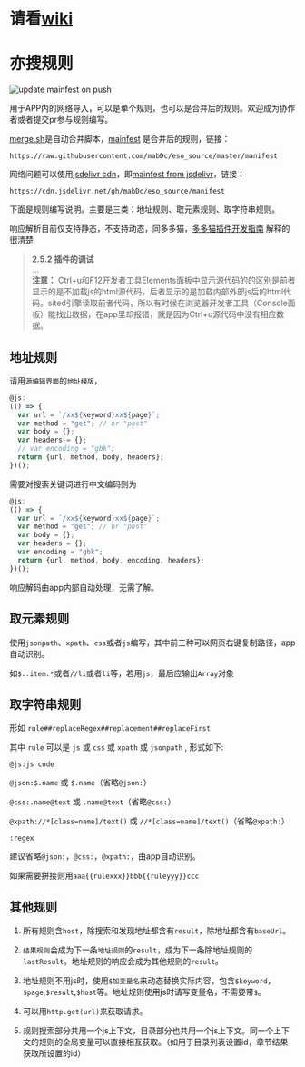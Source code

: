# 请看[wiki](https://github.com/mabDc/eso_source/wiki/)

# 亦搜规则  

![update mainfest on push](https://github.com/mabDc/eso_source/workflows/update%20mainfest%20on%20push/badge.svg?branch=master)

用于APP内的网络导入，可以是单个规则，也可以是合并后的规则。欢迎成为协作者或者提交pr参与规则编写。

[merge.sh](https://github.com/mabDc/eso_source/blob/master/merge.sh)是自动合并脚本，[mainfest](https://raw.githubusercontent.com/mabDc/eso_source/master/manifest) 是合并后的规则，链接：

`https://raw.githubusercontent.com/mabDc/eso_source/master/manifest`

网络问题可以使用[jsdelivr cdn](https://www.jsdelivr.com/?docs=gh)，即[mainfest from jsdelivr](https://cdn.jsdelivr.net/gh/mabDc/eso_source/manifest)，链接：

`https://cdn.jsdelivr.net/gh/mabDc/eso_source/manifest`

下面是规则编写说明。主要是三类：地址规则、取元素规则、取字符串规则。

响应解析目前仅支持静态，不支持动态，同多多猫，[多多猫插件开发指南](https://www.kancloud.cn/magicdmer/ddcat_plugin_develop/1036896) 解释的很清楚
> **2.5.2 插件的调试**<br>
> ...<br>
> **注意：** Ctrl+u和F12开发者工具Elements面板中显示源代码的的区别是前者显示的是不加载js的html源代码，后者显示的是加载内部外部js后的html代码。sited引擎读取前者代码，所以有时候在浏览器开发者工具（Console面板）能找出数据，在app里却报错，就是因为Ctrl+u源代码中没有相应数据。

## 地址规则

请用`源编辑界面`的`地址模版`，

```javascript
@js:
(() => {
  var url = `/xx${keyword}xx${page}`;
  var method = "get"; // or "post"
  var body = {};
  var headers = {};
  // var encoding = "gbk";
  return {url, method, body, headers};
})();
```

需要对搜索关键词进行中文编码则为

```javascript
@js:
(() => {
  var url = `/xx${keyword}xx${page}`;
  var method = "get"; // or "post"
  var body = {};
  var headers = {};
  var encoding = "gbk";
  return {url, method, body, encoding, headers};
})();
```

响应解码由app内部自动处理，无需了解。

## 取元素规则

使用`jsonpath`、`xpath`、`css`或者`js`编写，其中前三种可以网页右键复制路径，app自动识别。

如`$..item.*`或者`//li`或者`li`等，若用`js`，最后应输出`Array`对象


## 取字符串规则

形如 `rule##replaceRegex##replacement##replaceFirst`

其中 `rule` 可以是 `js` 或 `css` 或 `xpath` 或 `jsonpath` , 形式如下:

`@js:js code`

`@json:$.name` 或 `$.name`（省略`@json:`）

`@css:.name@text` 或 `.name@text`（省略`@css:`）

`@xpath://*[class=name]/text()` 或 `//*[class=name]/text()`（省略`@xpath:`）

`:regex`

建议省略`@json:`，`@css:`，`@xpath:`，由app自动识别。

如果需要拼接则用`aaa{{rulexxx}}bbb{{ruleyyy}}ccc`

## 其他规则

1. 所有规则含`host`，除搜索和发现地址都含有`result`，除地址都含有`baseUrl`。

2. `结果规则`会成为下一条`地址规则`的`result`，成为下一条除地址规则的`lastResult`。地址规则的响应会成为其他规则的`result`。

3. 地址规则不用js时，使用`$加变量名`来动态替换实际内容，包含`$keyword`，`$page`,`$result`,`$host`等。地址规则使用js时请写变量名，不需要带`$`。

4. 可以用`http.get(url)`来获取请求。

5. 规则搜索部分共用一个js上下文，目录部分也共用一个js上下文。同一个上下文的规则的全局变量可以直接相互获取。（如用于目录列表设置id，章节结果获取所设置的id）
